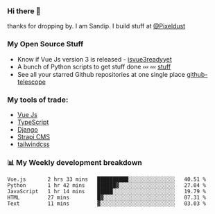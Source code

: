 ### Hi there 👋

thanks for dropping by.
I am Sandip. I build stuff at [@Pixeldust](github.com/pixeldust-in/)

###  **My Open Source Stuff**

 - Know if Vue Js version 3 is released -  [isvue3readyyet](https://github.com/sandiprb/isvue3readyyet)
 - A bunch of Python scripts to get stuff done 💤 💤 [stuff](https://github.com/sandiprb/stuff)
 - See all your starred Github repositories at one single place [github-telescope](https://github.com/sandiprb/github-telescope)



###  **My tools of trade:**
 - [Vue Js](https://github.com/vuejs/vue/)
 - [TypeScript](https://github.com/microsoft/TypeScript)
 - [Django](github.com/django/django)
 - [Strapi CMS](github.com/strapi/strapi)
 - [tailwindcss](https://github.com/tailwindlabs/tailwindcss)


###  📊 **My Weekly development breakdown**
<!--START_SECTION:waka-->
```text
Vue.js       2 hrs 33 mins   ██████████░░░░░░░░░░░░░░░   40.51 % 
Python       1 hr 42 mins    ██████▓░░░░░░░░░░░░░░░░░░   27.04 % 
JavaScript   1 hr 14 mins    █████░░░░░░░░░░░░░░░░░░░░   19.79 % 
HTML         27 mins         █▓░░░░░░░░░░░░░░░░░░░░░░░   07.31 % 
Text         11 mins         ▓░░░░░░░░░░░░░░░░░░░░░░░░   03.03 % 
```
<!--END_SECTION:waka-->
